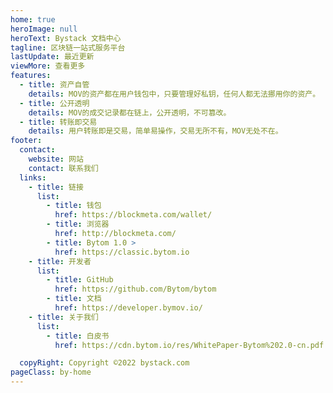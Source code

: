 ```yaml
---
home: true
heroImage: null
heroText: Bystack 文档中心
tagline: 区块链一站式服务平台
lastUpdate: 最近更新
viewMore: 查看更多
features:
  - title: 资产自管
    details: MOV的资产都在用户钱包中，只要管理好私钥，任何人都无法挪用你的资产。
  - title: 公开透明
    details: MOV的成交记录都在链上，公开透明，不可篡改。
  - title: 转账即交易
    details: 用户转账即是交易，简单易操作，交易无所不有，MOV无处不在。
footer:
  contact:
    website: 网站
    contact: 联系我们
  links:
    - title: 链接
      list:
        - title: 钱包
          href: https://blockmeta.com/wallet/
        - title: 浏览器
          href: http://blockmeta.com/
        - title: Bytom 1.0 >
          href: https://classic.bytom.io
    - title: 开发者
      list:
        - title: GitHub
          href: https://github.com/Bytom/bytom
        - title: 文档
          href: https://developer.bymov.io/
    - title: 关于我们
      list:
        - title: 白皮书
          href: https://cdn.bytom.io/res/WhitePaper-Bytom%202.0-cn.pdf

  copyRight: Copyright ©2022 bystack.com
pageClass: by-home
---
```


<HomeNav />
